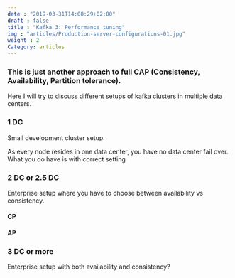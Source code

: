 ```yaml
---
date : "2019-03-31T14:08:29+02:00"
draft : false
title : "Kafka 3: Performance tuning"
img : "articles/Production-server-configurations-01.jpg"
weight : 2
Category: articles
---
```

### This is just another approach to full CAP (Consistency, Availability, Partition tolerance).
 
Here I will try to discuss different setups of kafka clusters in multiple data centers.


### 1 DC
Small development cluster setup.

As every node resides in one data center, you have no data center fail over.
What you do have is with correct setting

### 2 DC or  2.5 DC
Enterprise setup where you have to choose between availability vs consistency.
#### CP
#### AP

### 3 DC or more
Enterprise setup with both availability and consistency?
